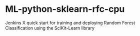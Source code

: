 # ML-python-sklearn-rfc-cpu
Jenkins X quick start for training and deploying Random Forest Classification using the SciKit-Learn library
